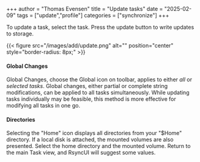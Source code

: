 +++
author = "Thomas Evensen"
title =  "Update tasks"
date = "2025-02-09"
tags = ["update","profile"]
categories = ["synchronize"]
+++

To update a task, select the task.  Press the update button to write updates to storage.

{{< figure src="/images/add/update.png" alt="" position="center" style="border-radius: 8px;" >}}

#### Global Changes

Global Changes, choose the Global icon on toolbar, applies to either *all* or *selected tasks*. Global changes, either partial or complete string modifications, can be applied to all tasks simultaneously. While updating tasks individually may be feasible, this method is more effective for modifying all tasks in one go.

#### Directories

Selecting the "Home" icon displays all directories from your "$Home" directory. If a local disk is attached, the mounted volumes are also presented. Select the home directory and the mounted volume. Return to the main Task view, and RsyncUI will suggest some values.
